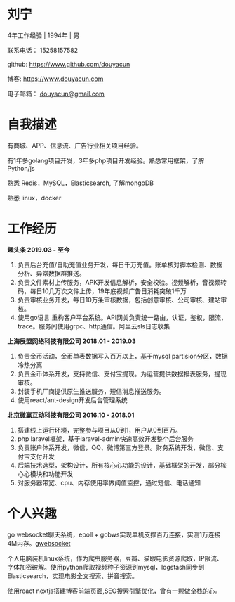 # 刘宁

4年工作经验 | 1994年 | 男 

联系电话： 	15258157582 

github: 	  	https://www.github.com/douyacun

博客:			   https://www.douyacun.com

电子邮箱：	[douyacun@gmail.com](mailto:douyacun@gmail.com)

# 自我描述

有商城、APP、信息流、广告行业相关项目经验。

有1年多golang项目开发，3年多php项目开发经验。熟悉常⽤框架，了解Python/js

熟悉 Redis，MySQL，Elasticsearch, 了解mongoDB

熟悉 linux，docker

# 工作经历

**趣头条 	2019.03 - 至今**

1. 负责后台充值/自助充值业务开发，每日千万充值。账单核对脚本检测、数据分析、异常数据群推送。
2. 负责文件素材上传服务，APK开发信息解析，安全校验。视频解析，音视频转码，每日10几万次文件上传，19年底视频广告日消耗突破1千万
3. 负责审核业务开发，每日10万条审核数据，包括创意审核、公司审核、建站审核。
4. 使用go语言 重构客户平台系统。API网关负责统一路由，认证，鉴权，限流，trace。服务间使用grpc、http通信。阿里云sls日志收集

**上海展盟网络科技有限公司		2018.01 - 2019.03**

1. 负责金币活动，金币单表数据写入百万以上，基于mysql partision分区，数据冷热分离
2. 负责金币体系开发，支持微信、支付宝提现。为运营提供数据报表服务，提现审核。
3. 封装手机厂商提供原生推送服务，短信消息推送服务。
4. 使用react/ant-design开发后台管理系统

**北京微赢互动科技有限公司		2016.10 - 2018.01**

1. 搭建线上运行环境，完整参与项目从0到1，用户从0到百万。
3. php laravel框架，基于laravel-admin快速高效开发整个后台服务
3. 负责账户体系开发，微信，QQ、微博第三方登录。财务系统开发，微信、支付宝支付开发
4. 后端技术选型，架构设计，所有核⼼心功能的设计，基础框架的开发，部分核⼼心模块和功能开发
5. 对服务器带宽、cpu、内存使用率做阈值监控，通过短信、电话通知

# 个人兴趣

go websocket聊天系统，epoll + gobws实现单机支撑百万连接，实测1万连接4M内存。[gwebsocket](https://github.com/douyacun/gwebsocket)

个人电脑装机linux系统，作为爬虫服务器，豆瓣、猫眼电影资源爬取，IP限流、字体加密破解。使用python爬取视频种子资源到mysql，logstash同步到Elasticsearch，实现电影全文搜索、拼音搜索。

使用react nextjs搭建博客前端页面,SEO搜索引擎优化，曾有一颗做全栈的心。



